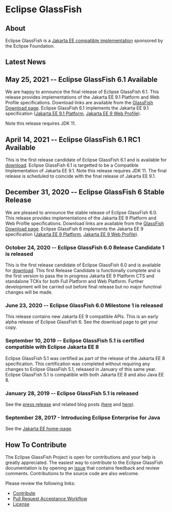 # Eclipse GlassFish

## About

Eclipse GlassFish is a [Jakarta EE compatible implementation](compatibility)
sponsored by the Eclipse Foundation.



## Latest News

## May 25, 2021 -- Eclipse GlassFish 6.1 Available

We are happy to announce the final release of Eclipse GlassFish 6.1. This release provides implementations
of the Jakarta EE 9.1 Platform and Web Profile specifications. Download links are available from the [GlassFish Download page](https://eclipse-ee4j.github.io/glassfish/download). Eclipse GlassFish 6.1 implements the Jakarta EE 9.1 specification ([Jakarta EE 9.1 Platform](https://jakarta.ee/specifications/platform/9.1/), [Jakarta EE 9 Web Profile](https://jakarta.ee/specifications/webprofile/9.1/)).

Note this release requires JDK 11.


## April 14, 2021 -- Eclipse GlassFish 6.1 RC1 Available

This is the first release candidate of Eclipse GlassFish 6.1 and is available for [download](https://glassfish.org/download). Eclipse GlassFish 6.1 is targetted to be a Compatible Implementation of Jakarta EE 9.1. Note this release requires JDK 11. The final release is scheduled to coincide with the final release of Jakarta EE 9.1.

## December 31, 2020 -- Eclipse GlassFish 6 Stable Release

We are pleased to announce the stable release of Eclipse GlassFish 6.0. This release provides implementations
of the Jakarta EE 9 Platform and Web Profile specifications. Download links are available from the [GlassFish Download page](https://eclipse-ee4j.github.io/glassfish/download). Eclipse GlassFish 6 implements the Jakarta EE 9 specification ([Jakarta EE 9 Platform](https://jakarta.ee/specifications/platform/9/), [Jakarta EE 9 Web Profile](https://jakarta.ee/specifications/webprofile/9/)).

### October 24, 2020 -- Eclipse GlassFish 6.0 Release Candidate 1 is released

This is the first release candidate of Eclipse GlassFish 6.0 and is available for [download](https://glassfish.org/download).
This first Release Candidate is functionally complete and is the first version to pass the in progress Jakarta EE 9 Platform CTS and standalone TCKs for both Full Platform and Web Platform. Further development will be carried out before final release but no major functinal changes will be made. 

### June 23, 2020 -- Eclipse GlassFish 6.0 Milestone 1 is released

This release contains new Jakarta EE 9 compatible APIs. This is an early alpha release of Eclipse GlassFish 6. See the download page to get your copy.

### September 10, 2019 -- Eclipse GlassFish 5.1 is certified compatible with Eclipse Jakarta EE 8

Eclipse GlassFish 5.1 was certified as part of the release of the Jakarta EE 8 specification. This certification was completed without requiring any changes to Eclipse GlassFish 5.1, released in January of this same year. Eclipse GlassFish 5.1 is compatible with both Jakarta EE 8 and also Java EE 8.

### January 28, 2019 -- Eclipse GlassFish 5.1 is released

See the
[press release](https://globenewswire.com/news-release/2019/01/29/1706637/0/en/Java-EE-8-Compatible-Eclipse-GlassFish-5-1-Released.html)
and related blog posts
([here](https://dmitrykornilov.net/2019/01/29/eclipse-glassfish-5-1-is-released/)
and [here](https://blog.payara.fish/glassfish-5.1-release-marks-major-milestone-for-java-ee-transfer)).

### September 28, 2017 - Introducing Eclipse Enterprise for Java

See the [Jakarta EE home-page](https://jakarta.ee/).

## How To Contribute

The Eclipse GlassFish Project is open for contributions and your help is
greatly appreciated.
The easiest way to contribute to the Eclipse GlassFish documentation is by
opening an [issue](https://github.com/eclipse-ee4j/glassfish/issues)
that contains feedback and review comments.
Contributions to the source code are also welcome.

Please review the following links:

* [Contribute](CONTRIBUTING)
* [Pull Request Acceptance Workflow](pr_workflow)
* [License](LICENSE)
